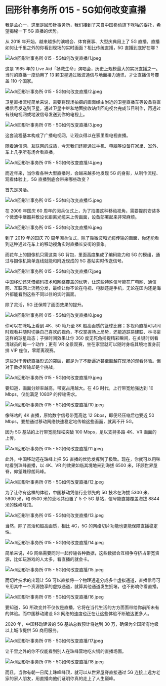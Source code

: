 # 回形针事务所 015 - 5G如何改变直播

我是孟心一，这里是回形针事务所，我们接到了来自中国移动旗下咪咕的委托，希望揭秘一下 5G 直播的优势。

从 2018 年开始，越来越多的演唱会、体育赛事、大型庆典用上了 5G 直播，直播如何让千里之外的你看到现场的实时画面？相比传统直播，5G 直播到底好在哪？

![Ad/回形针事务所 015 - 5G如何改变直播/1.jpeg](https://cdn.jsdelivr.net/gh/just-prog/static/image/Ad/回形针事务所%20015%20-%205G如何改变直播/1.jpeg)

这是 1985 年的 Live Aid「拯救生命」演唱会，历史上规模最大的实况直播之一。当时的直播一度动用了 13 颗卫星通过微波通信与地面接力通讯，才让直播信号覆盖 110 个国家。

![Ad/回形针事务所 015 - 5G如何改变直播/2.jpeg](https://cdn.jsdelivr.net/gh/just-prog/static/image/Ad/回形针事务所%20015%20-%205G如何改变直播/2.jpeg)

卫星直播流程简单来说，需要将现场拍摄的画面经由附近的卫星直播车等设备将直播信号发送到卫星，通过卫星中继和地面接收站传回电视台完成节目制作，再通过有线电视网或地波信号发送到你的电视上。

![Ad/回形针事务所 015 - 5G如何改变直播/3.jpeg](https://cdn.jsdelivr.net/gh/just-prog/static/image/Ad/回形针事务所%20015%20-%205G如何改变直播/3.jpeg)

这套流程基本构成了广播电视网，让观众得以在家里看电视直播。

随着通信网、互联网的成熟，今天我们还能通过手机、电脑等设备在家里、室外、车上几乎所有场合看直播。

![Ad/回形针事务所 015 - 5G如何改变直播/4.jpeg](https://cdn.jsdelivr.net/gh/just-prog/static/image/Ad/回形针事务所%20015%20-%205G如何改变直播/4.jpeg)

而近年来，当你看各种大型直播时，会越来越多地发现 5G 的身影，从制作流程、观看体验上，5G 直播到底会带来哪些改变？

首先是灵活。

![Ad/回形针事务所 015 - 5G如何改变直播/5.jpeg](https://cdn.jsdelivr.net/gh/just-prog/static/image/Ad/回形针事务所%20015%20-%205G如何改变直播/5.jpeg)

在 2009 年国庆 60 周年的阅兵仪式上，为了拍摄这种移动视角，需要提前安装多个微波中继器并敷设长距离光缆来上传画面，设备部署起来非常麻烦。

![Ad/回形针事务所 015 - 5G如何改变直播/6.jpeg](https://cdn.jsdelivr.net/gh/just-prog/static/image/Ad/回形针事务所%20015%20-%205G如何改变直播/6.jpeg)

到了 2019 年的国庆 70 周年阅兵仪式，除了靠微波和光缆传输的画面，你还能看到这种通过花车上的移动视角实时直播长安街的景象。

而花车上的摄像机只需这类 5G 背包，里面高度集成了编码能力和 5G 的模组，通过与摄像机简单连线就能和附近现成的 5G 基站实时传送信号。

![Ad/回形针事务所 015 - 5G如何改变直播/7.jpeg](https://cdn.jsdelivr.net/gh/just-prog/static/image/Ad/回形针事务所%20015%20-%205G如何改变直播/7.jpeg)

中国移动还凭借编码技术和网络覆盖的优势，让这些特殊信号能在广电网、通信网、互联网上流畅分发，最终让你不论在电视、电脑还是手机，无论在国内还是海外都能看到这些不同以往的实时画面。

除了灵活，5G 还保障了画面效果的提升。

![Ad/回形针事务所 015 - 5G如何改变直播/8.jpeg](https://cdn.jsdelivr.net/gh/just-prog/static/image/Ad/回形针事务所%20015%20-%205G如何改变直播/8.jpeg)

你可以在咪咕上看到 4K、50 帧乃至 8K 超高画质的篮球比赛；多视角直播可以同时观看并随时切换自己喜欢的视角，不仅掌握场上局势，还能追踪易建联、林书豪这样的球星动态；子弹时间效果让你 360 度无死角捕捉精彩瞬间，在关键时刻看清球员的每一个动作；更有 VR 全景观赛，坐在家里就可以随时身临其境地置身前排 VIP 座位，零距离观赛。

这些对于传统直播形式的突破，都是为了不断逼近甚至超越在现场的观看体验。但对于数据传输却是个挑战。

![Ad/回形针事务所 015 - 5G如何改变直播/9.jpeg](https://cdn.jsdelivr.net/gh/just-prog/static/image/Ad/回形针事务所%20015%20-%205G如何改变直播/9.jpeg)

要知道，画面分辨率越高，带宽占用越大。在 4G 时代，上行带宽勉强达到 10 Mbps，仅能满足 1080P 的传输需求。

![Ad/回形针事务所 015 - 5G如何改变直播/10.jpeg](https://cdn.jsdelivr.net/gh/just-prog/static/image/Ad/回形针事务所%20015%20-%205G如何改变直播/10.jpeg)

像咪咕的 4K 直播，原始数字信号带宽高达 12 Gbps，即便经压缩后也要近 50 Mbps，要想通过移动网络快速稳定地传输这些画面，就离不开 5G。

因为 5G 基站的上行带宽能轻松突破 100 Mbps，足以支持多路 4K、VR 画面的上传。

![Ad/回形针事务所 015 - 5G如何改变直播/11.jpeg](https://cdn.jsdelivr.net/gh/just-prog/static/image/Ad/回形针事务所%20015%20-%205G如何改变直播/11.jpeg)

此外，中国移动还在珠峰上把 5G 直播的优势发挥到了极致。现在，你就可以用咪咕看到珠峰直播，以 4K、VR 的效果如临其境地来到海拔 6500 米，环顾世界屋脊，仰望珠穆朗玛峰。

![Ad/回形针事务所 015 - 5G如何改变直播/12.jpeg](https://cdn.jsdelivr.net/gh/just-prog/static/image/Ad/回形针事务所%20015%20-%205G如何改变直播/12.jpeg)

为了让你有这样的体验，中国移动凭借行业领先的 5G 技术在海拔 5300 米、5800 米，和 6500 米的营地共设置了 5 个 5G 基站，信号能直接覆盖海拔 8844 米的珠峰峰顶。

![Ad/回形针事务所 015 - 5G如何改变直播/13.jpeg](https://cdn.jsdelivr.net/gh/just-prog/static/image/Ad/回形针事务所%20015%20-%205G如何改变直播/13.jpeg)

当然，除了灵活和超高画质，相比 4G，5G 的网络切片功能也更能保障直播稳定性。

![Ad/回形针事务所 015 - 5G如何改变直播/14.jpeg](https://cdn.jsdelivr.net/gh/just-prog/static/image/Ad/回形针事务所%20015%20-%205G如何改变直播/14.jpeg)

简单来说，4G 网络需要同时一起传输各种数据，这些数据会互相争夺挤占带宽资源，比如玩游戏的人太多，看直播的就会卡。

![Ad/回形针事务所 015 - 5G如何改变直播/15.jpeg](https://cdn.jsdelivr.net/gh/just-prog/static/image/Ad/回形针事务所%20015%20-%205G如何改变直播/15.jpeg)

而切片技术的出现让 5G 可以直接将一个物理通道分成多个虚拟通道，直播信号可专用其中一个资源独享的虚拟通道，就算其他通道发生拥堵，也不影响你看直播。

![Ad/回形针事务所 015 - 5G如何改变直播/16.jpeg](https://cdn.jsdelivr.net/gh/just-prog/static/image/Ad/回形针事务所%20015%20-%205G如何改变直播/16.jpeg)

要知道，5G 所改变并不仅仅是直播，它将在当代生活的方方面面带给你前所未有的体验。而中国移动建设 5G 网络的速度也正在让这些体验不断触达更多人。

2020 年，中国移动建设的 5G 基站总数预计将达到 30 万，确保为全国所有地级以上城市提供 5G 商用服务。

![Ad/回形针事务所 015 - 5G如何改变直播/17.jpeg](https://cdn.jsdelivr.net/gh/just-prog/static/image/Ad/回形针事务所%20015%20-%205G如何改变直播/17.jpeg)

让千里之外的你不仅能看到别人在珠峰营地吃火锅的直播场面。

![Ad/回形针事务所 015 - 5G如何改变直播/18.jpeg](https://cdn.jsdelivr.net/gh/just-prog/static/image/Ad/回形针事务所%20015%20-%205G如何改变直播/18.jpeg)

而且，当你有朝一日爬上珠峰峰顶，就可以从世界屋脊直接通过 5G 连接上远方老家的家人朋友，用直播向他们证明你真的走上了人生巅峰。
